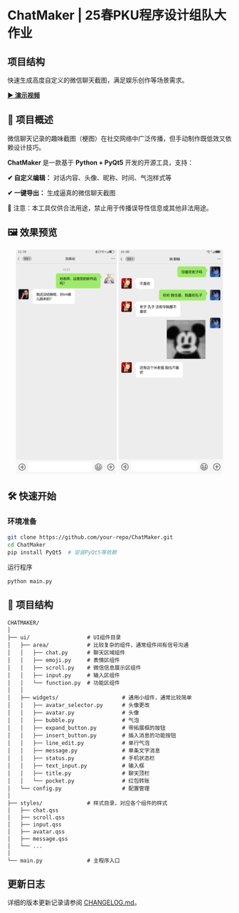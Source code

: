 # ChatMaker | 25春PKU程序设计组队大作业

## 项目结构
快速生成高度自定义的微信聊天截图，满足娱乐创作等场景需求。

<div>
    <a href="https://disk.pku.edu.cn/link/AA53860C4CD5444B1D839125E6EB0AAD78"><strong>▶️ 演示视频</strong></a>
</div>

## 🚀 项目概述
微信聊天记录的趣味截图（梗图）在社交网络中广泛传播，但手动制作既低效又依赖设计技巧。

**ChatMaker** 是一款基于 **Python + PyQt5** 开发的开源工具，支持：

**✔ 自定义编辑：** 对话内容、头像、昵称、时间、气泡样式等

**✔ 一键导出：** 生成逼真的微信聊天截图

📌 注意：本工具仅供合法用途，禁止用于传播误导性信息或其他非法用途。

## 🖼 效果预览
<div align="center">
  <img src="assets/demo1.png" width="45%" />
  <img src="assets/demo2.png" width="46.6%" />
</div>

## 🛠 快速开始
### 环境准备
```bash
git clone https://github.com/your-repo/ChatMaker.git
cd ChatMaker
pip install PyQt5  # 安装PyQt5等依赖
```
运行程序
```
python main.py
```
## 📂 项目结构
```text
CHATMAKER/
│
├── ui/                  # UI组件目录
│   ├── area/            # 比较复杂的组件，通常组件间有信号沟通
│   │   ├── chat.py      # 聊天区域组件
│   │   ├── emoji.py     # 表情区组件
│   │   ├── scroll.py    # 微信信息展示区组件
│   │   ├── input.py     # 输入区组件
│   │   └── function.py  # 功能区组件
│   │   
│   ├── widgets/                    # 通用小组件，通常比较简单
│   │   ├── avatar_selector.py      # 头像更改
│   │   ├── avatar.py               # 头像
│   │   ├── bubble.py               # 气泡
│   │   ├── expand_button.py        # 带拓展框的按钮
│   │   ├── insert_button.py        # 插入消息的功能按钮
│   │   ├── line_edit.py            # 单行气泡
│   │   ├── message.py              # 单条文字消息
│   │   ├── status.py               # 手机状态栏
│   │   ├── text_input.py           # 输入框
│   │   ├── title.py                # 聊天顶栏
│   │   └── pocket.py               # 红包转账
│   └── config.py                   # 配置管理
│
├── styles/              # 样式目录，对应各个组件的样式
│   ├── chat.qss         
│   ├── scroll.qss       
│   ├── input.qss     
│   ├── avatar.qss     
│   ├── message.qss      
│   └── ...    
│
└── main.py              # 主程序入口
```

## 更新日志  
详细的版本更新记录请参阅 [CHANGELOG.md](CHANGELOG.md)。